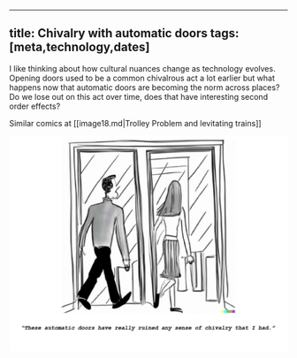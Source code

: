 
---
title: Chivalry with automatic doors
tags: [meta,technology,dates]
---

I like thinking about how cultural nuances change as technology evolves. Opening doors used to be a common chivalrous act a lot earlier but what happens now that automatic doors are becoming the norm across places? Do we lose out on this act over time, does that have interesting second order effects? 


Similar comics at [[image18.md|Trolley Problem and levitating trains]]

![Alt text](image_33.jpg)